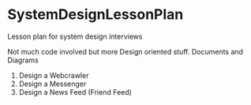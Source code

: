 # SystemDesignLessonPlan
Lesson plan for system design interviews

Not much code involved but more Design oriented stuff.
Documents and Diagrams

1. Design a Webcrawler
2. Design a Messenger
3. Design a News Feed (Friend Feed)
